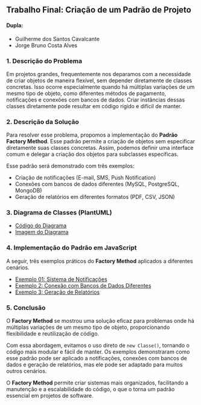 ## Trabalho Final: Criação de um Padrão de Projeto

#### Dupla:

-   Guilherme dos Santos Cavalcante
-   Jorge Bruno Costa Alves

### 1. Descrição do Problema

Em projetos grandes, frequentemente nos deparamos com a necessidade de criar objetos de maneira flexível, sem depender diretamente de classes concretas. Isso ocorre especialmente quando há múltiplas variações de um mesmo tipo de objeto, como diferentes métodos de pagamento, notificações e conexões com bancos de dados.
Criar instâncias dessas classes diretamente pode resultar em código rígido e difícil de manter.

### 2. Descrição da Solução

Para resolver esse problema, propomos a implementação do **Padrão Factory Method**. Esse padrão permite a criação de objetos sem especificar diretamente suas classes concretas. Assim, podemos definir uma interface comum e delegar a criação dos objetos para subclasses específicas.

Esse padrão será demonstrado com três exemplos:

-   Criação de notificações (E-mail, SMS, Push Notification)
-   Conexões com bancos de dados diferentes (MySQL, PostgreSQL, MongoDB)
-   Geração de relatórios em diferentes formatos (PDF, CSV, JSON)

### 3. Diagrama de Classes (PlantUML)

-   [Código do Diagrama](assets/diagrama.wsd)
-   [Imagem do Diagrama](assets/diagrama.png)

### 4. Implementação do Padrão em JavaScript

A seguir, três exemplos práticos do **Factory Method** aplicados a diferentes cenários.

-   [Exemplo 01: Sistema de Notificações](src/Exemplo01.js)
-   [Exemplo 2: Conexão com Bancos de Dados Diferentes](src/Exemplo02.js)
-   [Exemplo 3: Geração de Relatórios](src/Exemplo03.js)

### 5. Conclusão

O **Factory Method** se mostrou uma solução eficaz para problemas onde há múltiplas variações de um mesmo tipo de objeto, proporcionando flexibilidade e reutilização de código.

Com essa abordagem, evitamos o uso direto de `new Classe()`, tornando o código mais modular e fácil de manter. Os exemplos demonstraram como esse padrão pode ser aplicado a notificações, conexões com bancos de dados e geração de relatórios, mas ele pode ser adaptado para muitos outros cenários.

O **Factory Method** permite criar sistemas mais organizados, facilitando a manutenção e a escalabilidade do código, o que o torna um padrão essencial em projetos de software.
